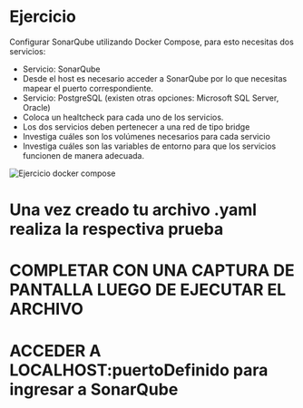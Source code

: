 # Ejercicio
Configurar SonarQube utilizando Docker Compose, para esto necesitas dos servicios:
- Servicio: SonarQube
- Desde el host es necesario acceder a SonarQube por lo que necesitas mapear el puerto correspondiente.
- Servicio: PostgreSQL (existen otras opciones: Microsoft SQL Server, Oracle)
- Coloca un healtcheck para cada uno de los servicios.
- Los dos servicios deben pertenecer a una red de tipo bridge
- Investiga cuáles son los volúmenes necesarios para cada servicio
- Investiga cuáles son las variables de entorno para que los servicios funcionen de manera adecuada.


![Ejercicio docker compose](p1s.png)

  
# Una vez creado tu archivo .yaml realiza la respectiva prueba 
# COMPLETAR CON UNA CAPTURA DE PANTALLA LUEGO DE EJECUTAR EL ARCHIVO
# ACCEDER A LOCALHOST:puertoDefinido para ingresar a SonarQube
